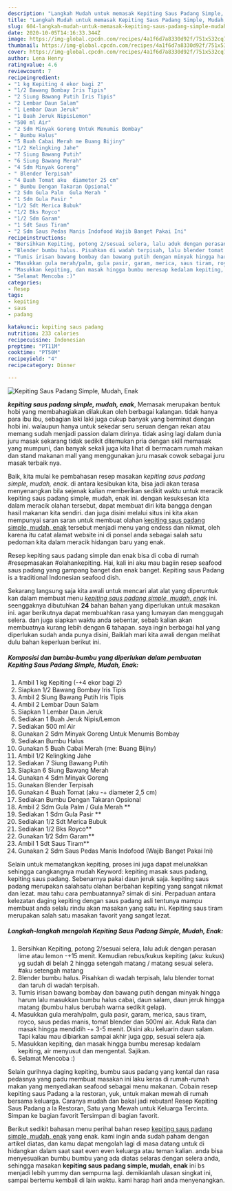 ```yaml
---
description: "Langkah Mudah untuk memasak Kepiting Saus Padang Simple, Mudah, Enak, Enak Banget"
title: "Langkah Mudah untuk memasak Kepiting Saus Padang Simple, Mudah, Enak, Enak Banget"
slug: 604-langkah-mudah-untuk-memasak-kepiting-saus-padang-simple-mudah-enak-enak-banget
date: 2020-10-05T14:16:33.344Z
image: https://img-global.cpcdn.com/recipes/4a1f6d7a8330d92f/751x532cq70/kepiting-saus-padang-simple-mudah-enak-foto-resep-utama.jpg
thumbnail: https://img-global.cpcdn.com/recipes/4a1f6d7a8330d92f/751x532cq70/kepiting-saus-padang-simple-mudah-enak-foto-resep-utama.jpg
cover: https://img-global.cpcdn.com/recipes/4a1f6d7a8330d92f/751x532cq70/kepiting-saus-padang-simple-mudah-enak-foto-resep-utama.jpg
author: Lena Henry
ratingvalue: 4.6
reviewcount: 7
recipeingredient:
- "1 kg Kepiting 4 ekor bagi 2"
- "1/2 Bawang Bombay Iris Tipis"
- "2 Siung Bawang Putih Iris Tipis"
- "2 Lembar Daun Salam"
- "1 Lembar Daun Jeruk"
- "1 Buah Jeruk NipisLemon"
- "500 ml Air"
- "2 Sdm Minyak Goreng Untuk Menumis Bombay"
- " Bumbu Halus"
- "5 Buah Cabai Merah me Buang Bijiny"
- "1/2 Kelingking Jahe"
- "7 Siung Bawang Putih"
- "6 Siung Bawang Merah"
- "4 Sdm Minyak Goreng"
- " Blender Terpisah"
- "4 Buah Tomat aku  diameter 25 cm"
- " Bumbu Dengan Takaran Opsional"
- "2 Sdm Gula Palm  Gula Merah "
- "1 Sdm Gula Pasir "
- "1/2 Sdt Merica Bubuk"
- "1/2 Bks Royco"
- "1/2 Sdm Garam"
- "1 Sdt Saus Tiram"
- "2 Sdm Saus Pedas Manis Indofood Wajib Banget Pakai Ini"
recipeinstructions:
- "Bersihkan Kepiting, potong 2/sesuai selera, lalu aduk dengan perasan lime atau lemon -+15 menit. Kemudian rebus/kukus kepiting (aku: kukus) yg sudah di belah 2 hingga setengah matang / matang sesuai selera. #aku setengah matang"
- "Blender bumbu halus. Pisahkan di wadah terpisah, lalu blender tomat dan taruh di wadah terpisah."
- "Tumis irisan bawang bombay dan bawang putih dengan minyak hingga harum lalu masukkan bumbu halus cabai, daun salam, daun jeruk hingga matang (bumbu halus berubah warna sedikit gelap)."
- "Masukkan gula merah/palm, gula pasir, garam, merica, saus tiram, royco, saus pedas manis, tomat blender dan 500ml air. Aduk Rata dan masak hingga mendidih -+ 3-5 menit. Disini aku keluarin daun salam. Tapi kalau mau dibiarkan sampai akhir juga gpp, sesuai selera aja."
- "Masukkan kepiting, dan masak hingga bumbu meresap kedalam kepiting, air menyusut dan mengental. Sajikan."
- "Selamat Mencoba :)"
categories:
- Resep
tags:
- kepiting
- saus
- padang

katakunci: kepiting saus padang 
nutrition: 233 calories
recipecuisine: Indonesian
preptime: "PT11M"
cooktime: "PT50M"
recipeyield: "4"
recipecategory: Dinner

---
```



![Kepiting Saus Padang Simple, Mudah, Enak](https://img-global.cpcdn.com/recipes/4a1f6d7a8330d92f/751x532cq70/kepiting-saus-padang-simple-mudah-enak-foto-resep-utama.jpg)

<b><i>kepiting saus padang simple, mudah, enak</i></b>, Memasak merupakan bentuk hobi yang membahagiakan dilakukan oleh berbagai kalangan. tidak hanya para ibu ibu, sebagian laki laki juga cukup banyak yang berminat dengan hobi ini. walaupun hanya untuk sekedar seru seruan dengan rekan atau memang sudah menjadi passion dalam dirinya. tidak asing lagi dalam dunia juru masak sekarang tidak sedikit ditemukan pria dengan skill memasak yang mumpuni, dan banyak sekali juga kita lihat di bermacam rumah makan dan stand makanan mall yang menggunakan juru masak cowok sebagai juru masak terbaik nya.

Baik, kita mulai ke pembahasan resep masakan <i>kepiting saus padang simple, mudah, enak</i>. di antara kesibukan kita, bisa jadi akan terasa menyenangkan bila sejenak kalian memberikan sedikit waktu untuk meracik kepiting saus padang simple, mudah, enak ini. dengan kesuksesan kita dalam meracik olahan tersebut, dapat membuat diri kita bangga dengan hasil makanan kita sendiri. dan juga disini melalui situs ini kita akan mempunyai saran saran untuk membuat olahan <u>kepiting saus padang simple, mudah, enak</u> tersebut menjadi menu yang endess dan nikmat, oleh karena itu catat alamat website ini di ponsel anda sebagai salah satu pedoman kita dalam meracik hidangan baru yang enak.

Resep kepiting saus padang simple dan enak bisa di coba di rumah #resepmasakan #olahankepiting. Hai, kali ini aku mau bagiin resep seafood saus padang yang gampang banget dan enak banget. Kepiting saus Padang is a traditional Indonesian seafood dish.


Sekarang langsung saja kita awali untuk mencari alat alat yang diperuntuk kan dalam membuat menu <u><i>kepiting saus padang simple, mudah, enak</i></u> ini. seenggaknya dibutuhkan <b>24</b> bahan bahan yang diperlukan untuk masakan ini. agar berikutnya dapat membuahkan rasa yang lumayan dan menggugah selera. dan juga siapkan waktu anda sebentar, sebab kalian akan membuatnya kurang lebih dengan <b>6</b> tahapan. saya ingin berbagai hal yang diperlukan sudah anda punya disini, Baiklah mari kita awali dengan melihat dulu bahan keperluan berikut ini.

<!--inarticleads1-->

##### Komposisi dan bumbu-bumbu yang diperlukan dalam pembuatan Kepiting Saus Padang Simple, Mudah, Enak:

1. Ambil 1 kg Kepiting (-+4 ekor bagi 2)
1. Siapkan 1/2 Bawang Bombay Iris Tipis
1. Ambil 2 Siung Bawang Putih Iris Tipis
1. Ambil 2 Lembar Daun Salam
1. Siapkan 1 Lembar Daun Jeruk
1. Sediakan 1 Buah Jeruk Nipis/Lemon
1. Sediakan 500 ml Air
1. Gunakan 2 Sdm Minyak Goreng Untuk Menumis Bombay
1. Sediakan  Bumbu Halus
1. Gunakan 5 Buah Cabai Merah (me: Buang Bijiny)
1. Ambil 1/2 Kelingking Jahe
1. Sediakan 7 Siung Bawang Putih
1. Siapkan 6 Siung Bawang Merah
1. Gunakan 4 Sdm Minyak Goreng
1. Gunakan  Blender Terpisah
1. Gunakan 4 Buah Tomat (aku -+ diameter 2,5 cm)
1. Sediakan  Bumbu Dengan Takaran Opsional
1. Ambil 2 Sdm Gula Palm / Gula Merah **
1. Sediakan 1 Sdm Gula Pasir **
1. Sediakan 1/2 Sdt Merica Bubuk
1. Sediakan 1/2 Bks Royco**
1. Gunakan 1/2 Sdm Garam**
1. Ambil 1 Sdt Saus Tiram**
1. Gunakan 2 Sdm Saus Pedas Manis Indofood (Wajib Banget Pakai Ini)


Selain untuk mematangkan kepiting, proses ini juga dapat melunakkan sehingga cangkangnya mudah Keyword: kepiting masak saus padang, kepiting saus padang. Sebenarnya pakai daun jeruk saja. kepiting saus padang merupakan salahsatu olahan berbahan kepiting yang sangat nikmat dan lezat. mau tahu cara pembuatannya? simak di sini. Perpaduan antara kelezatan daging kepiting dengan saus padang asli tentunya mampu membuat anda selalu rindu akan masakan yang satu ini. Kepiting saus tiram merupakan salah satu masakan favorit yang sangat lezat. 

<!--inarticleads2-->

##### Langkah-langkah mengolah Kepiting Saus Padang Simple, Mudah, Enak:

1. Bersihkan Kepiting, potong 2/sesuai selera, lalu aduk dengan perasan lime atau lemon -+15 menit. Kemudian rebus/kukus kepiting (aku: kukus) yg sudah di belah 2 hingga setengah matang / matang sesuai selera. #aku setengah matang
1. Blender bumbu halus. Pisahkan di wadah terpisah, lalu blender tomat dan taruh di wadah terpisah.
1. Tumis irisan bawang bombay dan bawang putih dengan minyak hingga harum lalu masukkan bumbu halus cabai, daun salam, daun jeruk hingga matang (bumbu halus berubah warna sedikit gelap).
1. Masukkan gula merah/palm, gula pasir, garam, merica, saus tiram, royco, saus pedas manis, tomat blender dan 500ml air. Aduk Rata dan masak hingga mendidih -+ 3-5 menit. Disini aku keluarin daun salam. Tapi kalau mau dibiarkan sampai akhir juga gpp, sesuai selera aja.
1. Masukkan kepiting, dan masak hingga bumbu meresap kedalam kepiting, air menyusut dan mengental. Sajikan.
1. Selamat Mencoba :)


Selain gurihnya daging kepiting, bumbu saus padang yang kental dan rasa pedasnya yang padu membuat masakan ini laku keras di rumah-rumah makan yang menyediakan seafood sebagai menu makanan. Cobain resep kepiting saus Padang a la restoran, yuk, untuk makan mewah di rumah bersama keluarga. Caranya mudah dan bakal jadi rebutan! Resep Kepiting Saus Padang a la Restoran, Satu yang Mewah untuk Keluarga Tercinta. Simpan ke bagian favorit Tersimpan di bagian favorit. 

Berikut sedikit bahasan menu perihal bahan resep <u>kepiting saus padang simple, mudah, enak</u> yang enak. kami ingin anda sudah paham dengan artikel diatas, dan kamu dapat mengolah lagi di masa datang untuk di hidangkan dalam saat saat even even keluarga atau teman kalian. anda bisa menyesuaikan bumbu bumbu yang ada diatas selaras dengan selera anda, sehingga masakan <b>kepiting saus padang simple, mudah, enak</b> ini bs menjadi lebih yummy dan sempurna lagi. demikianlah ulasan singkat ini, sampai bertemu kembali di lain waktu. kami harap hari anda menyenangkan.
